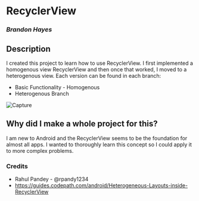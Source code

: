 # RecyclerView
### ***Brandon Hayes***

## Description
I created this project to learn how to use RecyclerView. I first implemented a homogenous view RecyclerView and then once that worked, I moved to a heterogenous view. Each version can be found in each branch:

* Basic Functionality - Homogenous
* Heterogenous Branch

![Capture](https://user-images.githubusercontent.com/79590455/167497341-3e19b499-ba3d-4e4c-8019-2a5892cee972.PNG)

## Why did I make a whole project for this?
I am new to Android and the RecyclerView seems to be the foundation for almost all apps. I wanted to thoroughly learn this concept so I could apply it to more complex problems.

### Credits
* Rahul Pandey - @rpandy1234
* https://guides.codepath.com/android/Heterogeneous-Layouts-inside-RecyclerView

